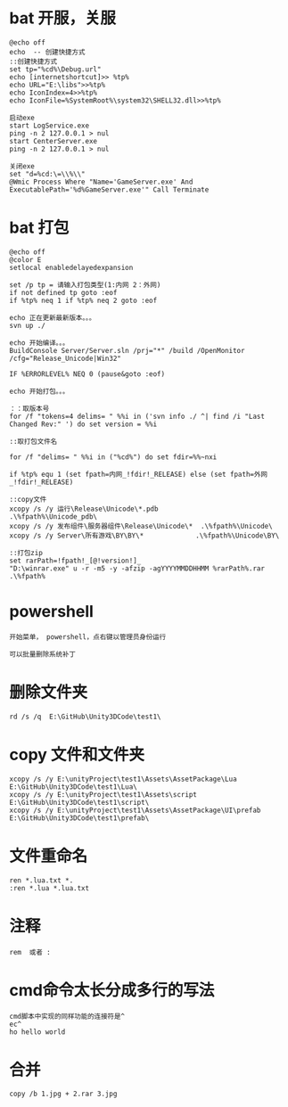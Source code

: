# bat 开服，关服
	
	@echo off	
	echo  -- 创建快捷方式
	::创建快捷方式
	set tp="%cd%\Debug.url"
	echo [internetshortcut]>> %tp%
	echo URL="E:\libs">>%tp%
	echo IconIndex=4>>%tp%
	echo IconFile=%SystemRoot%\system32\SHELL32.dll>>%tp%

	启动exe
	start LogService.exe
	ping -n 2 127.0.0.1 > nul
	start CenterServer.exe
	ping -n 2 127.0.0.1 > nul

	关闭exe
	set "d=%cd:\=\\%\\"
	@Wmic Process Where "Name='GameServer.exe' And ExecutablePath='%d%GameServer.exe'" Call Terminate




# bat 打包

	@echo off
	@color E
	setlocal enabledelayedexpansion
	
	set /p tp = 请输入打包类型(1:内网 2：外网)
	if not defined tp goto :eof
	if %tp% neq 1 if %tp% neq 2 goto :eof
	
	echo 正在更新最新版本。。。
	svn up ./
	
	echo 开始编译。。。
	BuildConsole Server/Server.sln /prj="*" /build /OpenMonitor /cfg="Release_Unicode|Win32"	
	
	IF %ERRORLEVEL% NEQ 0 (pause&goto :eof)
	
	echo 开始打包。。。
	
	：：取版本号
	for /f "tokens=4 delims= " %%i in ('svn info ./ ^| find /i "Last Changed Rev:" ') do set version = %%i
	
	::取打包文件名
	
	for /f "delims= " %%i in ("%cd%") do set fdir=%%~nxi
	
	if %tp% equ 1 (set fpath=内网_!fdir!_RELEASE) else (set fpath=外网_!fdir!_RELEASE)
	
	::copy文件
	xcopy /s /y 运行\Release\Unicode\*.pdb			.\%fpath%\Unicode_pdb\
	xcopy /s /y 发布组件\服务器组件\Release\Unicode\*  .\%fpath%\Unicode\
	xcopy /s /y Server\所有游戏\BY\BY\*				.\%fpath%\Unicode\BY\
	
	::打包zip
	set rarPath=!fpath!_[@!version!]_
	"D:\winrar.exe" u -r -m5 -y -afzip -agYYYYMMDDHHMM %rarPath%.rar   .\%fpath%


# powershell

	开始菜单， powershell，点右键以管理员身份运行

	可以批量删除系统补丁



# 删除文件夹

	rd /s /q  E:\GitHub\Unity3DCode\test1\

# copy 文件和文件夹


	xcopy /s /y E:\unityProject\test1\Assets\AssetPackage\Lua  E:\GitHub\Unity3DCode\test1\Lua\
	xcopy /s /y E:\unityProject\test1\Assets\script  E:\GitHub\Unity3DCode\test1\script\
	xcopy /s /y E:\unityProject\test1\Assets\AssetPackage\UI\prefab  E:\GitHub\Unity3DCode\test1\prefab\


# 文件重命名

	ren *.lua.txt *.
	:ren *.lua *.lua.txt
	

# 注释

	rem  或者 :

# cmd命令太长分成多行的写法

	cmd脚本中实现的同样功能的连接符是^
	ec^
	ho hello world


# 合并

	copy /b 1.jpg + 2.rar 3.jpg 




